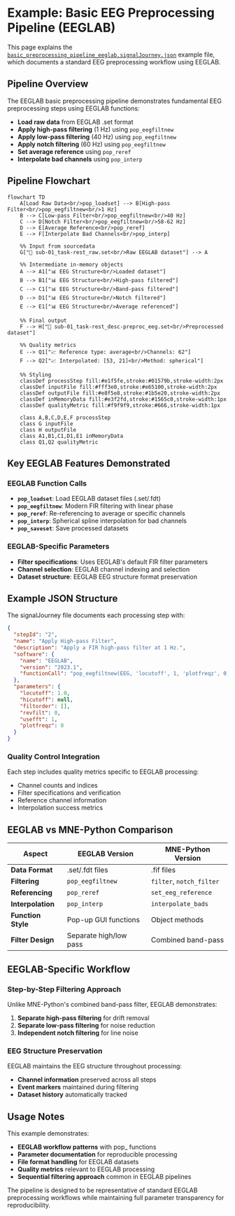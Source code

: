 # Example: Basic EEG Preprocessing Pipeline (EEGLAB)

This page explains the [`basic_preprocessing_pipeline_eeglab.signalJourney.json`](https://github.com/neuromechanist/signalJourney/blob/main/schema/examples/basic_preprocessing_pipeline_eeglab.signalJourney.json) example file, which documents a standard EEG preprocessing workflow using EEGLAB.

## Pipeline Overview

The EEGLAB basic preprocessing pipeline demonstrates fundamental EEG preprocessing steps using EEGLAB functions:

- **Load raw data** from EEGLAB .set format
- **Apply high-pass filtering** (1 Hz) using `pop_eegfiltnew`
- **Apply low-pass filtering** (40 Hz) using `pop_eegfiltnew`
- **Apply notch filtering** (60 Hz) using `pop_eegfiltnew`
- **Set average reference** using `pop_reref`
- **Interpolate bad channels** using `pop_interp`

## Pipeline Flowchart

```mermaid
flowchart TD
    A[Load Raw Data<br/>pop_loadset] --> B[High-pass Filter<br/>pop_eegfiltnew<br/>1 Hz]
    B --> C[Low-pass Filter<br/>pop_eegfiltnew<br/>40 Hz]
    C --> D[Notch Filter<br/>pop_eegfiltnew<br/>58-62 Hz]
    D --> E[Average Reference<br/>pop_reref]
    E --> F[Interpolate Bad Channels<br/>pop_interp]
    
    %% Input from sourcedata
    G["📁 sub-01_task-rest_raw.set<br/>Raw EEGLAB dataset"] --> A
    
    %% Intermediate in-memory objects
    A --> A1["📊 EEG Structure<br/>Loaded dataset"]
    B --> B1["📊 EEG Structure<br/>High-pass filtered"]
    C --> C1["📊 EEG Structure<br/>Band-pass filtered"]
    D --> D1["📊 EEG Structure<br/>Notch filtered"]
    E --> E1["📊 EEG Structure<br/>Average referenced"]
    
    %% Final output
    F --> H["💾 sub-01_task-rest_desc-preproc_eeg.set<br/>Preprocessed dataset"]
    
    %% Quality metrics
    E --> Q1["📈 Reference type: average<br/>Channels: 62"]
    F --> Q2["📈 Interpolated: [53, 21]<br/>Method: spherical"]

    %% Styling
    classDef processStep fill:#e1f5fe,stroke:#01579b,stroke-width:2px
    classDef inputFile fill:#fff3e0,stroke:#e65100,stroke-width:2px
    classDef outputFile fill:#e8f5e8,stroke:#1b5e20,stroke-width:2px
    classDef inMemoryData fill:#e3f2fd,stroke:#1565c0,stroke-width:1px
    classDef qualityMetric fill:#f9f9f9,stroke:#666,stroke-width:1px

    class A,B,C,D,E,F processStep
    class G inputFile
    class H outputFile
    class A1,B1,C1,D1,E1 inMemoryData
    class Q1,Q2 qualityMetric
```

## Key EEGLAB Features Demonstrated

### EEGLAB Function Calls
- **`pop_loadset`**: Load EEGLAB dataset files (.set/.fdt)
- **`pop_eegfiltnew`**: Modern FIR filtering with linear phase
- **`pop_reref`**: Re-referencing to average or specific channels
- **`pop_interp`**: Spherical spline interpolation for bad channels
- **`pop_saveset`**: Save processed datasets

### EEGLAB-Specific Parameters
- **Filter specifications**: Uses EEGLAB's default FIR filter parameters
- **Channel selection**: EEGLAB channel indexing and selection
- **Dataset structure**: EEGLAB EEG structure format preservation

## Example JSON Structure

The signalJourney file documents each processing step with:

```json
{
  "stepId": "2",
  "name": "Apply High-pass Filter",
  "description": "Apply a FIR high-pass filter at 1 Hz.",
  "software": {
    "name": "EEGLAB",
    "version": "2023.1",
    "functionCall": "pop_eegfiltnew(EEG, 'locutoff', 1, 'plotfreqz', 0)"
  },
  "parameters": {
    "locutoff": 1.0,
    "hicutoff": null,
    "filtorder": [],
    "revfilt": 0,
    "usefft": 1,
    "plotfreqz": 0
  }
}
```

### Quality Control Integration
Each step includes quality metrics specific to EEGLAB processing:
- Channel counts and indices
- Filter specifications and verification
- Reference channel information
- Interpolation success metrics

## EEGLAB vs MNE-Python Comparison

| Aspect | EEGLAB Version | MNE-Python Version |
|--------|----------------|-------------------|
| **Data Format** | .set/.fdt files | .fif files |
| **Filtering** | `pop_eegfiltnew` | `filter`, `notch_filter` |
| **Referencing** | `pop_reref` | `set_eeg_reference` |
| **Interpolation** | `pop_interp` | `interpolate_bads` |
| **Function Style** | Pop-up GUI functions | Object methods |
| **Filter Design** | Separate high/low pass | Combined band-pass |

## EEGLAB-Specific Workflow

### Step-by-Step Filtering Approach
Unlike MNE-Python's combined band-pass filter, EEGLAB demonstrates:
1. **Separate high-pass filtering** for drift removal
2. **Separate low-pass filtering** for noise reduction  
3. **Independent notch filtering** for line noise

### EEG Structure Preservation
EEGLAB maintains the EEG structure throughout processing:
- **Channel information** preserved across all steps
- **Event markers** maintained during filtering
- **Dataset history** automatically tracked

## Usage Notes

This example demonstrates:
- **EEGLAB workflow patterns** with pop_ functions
- **Parameter documentation** for reproducible processing
- **File format handling** for EEGLAB datasets
- **Quality metrics** relevant to EEGLAB processing
- **Sequential filtering approach** common in EEGLAB pipelines

The pipeline is designed to be representative of standard EEGLAB preprocessing workflows while maintaining full parameter transparency for reproducibility. 